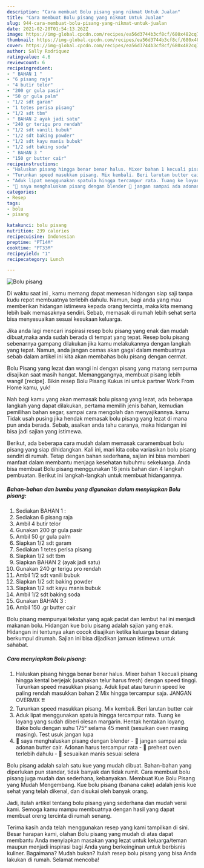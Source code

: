 ```yaml
---
description: "Cara membuat Bolu pisang yang nikmat Untuk Jualan"
title: "Cara membuat Bolu pisang yang nikmat Untuk Jualan"
slug: 944-cara-membuat-bolu-pisang-yang-nikmat-untuk-jualan
date: 2021-02-20T01:54:13.262Z
image: https://img-global.cpcdn.com/recipes/ea56d3744b3cf8cf/680x482cq70/bolu-pisang-foto-resep-utama.jpg
thumbnail: https://img-global.cpcdn.com/recipes/ea56d3744b3cf8cf/680x482cq70/bolu-pisang-foto-resep-utama.jpg
cover: https://img-global.cpcdn.com/recipes/ea56d3744b3cf8cf/680x482cq70/bolu-pisang-foto-resep-utama.jpg
author: Sally Rodriquez
ratingvalue: 4.6
reviewcount: 6
recipeingredient:
- " BAHAN 1 "
- "6 pisang raja"
- "4 butir telor"
- "200 gr gula pasir"
- "50 gr gula palm"
- "1/2 sdt garam"
- "1 tetes perisa pisang"
- "1/2 sdt tbm"
- " BAHAN 2 ayak jadi satu"
- "240 gr terigu pro rendah"
- "1/2 sdt vanili bubuk"
- "1/2 sdt baking powder"
- "1/2 sdt kayu manis bubuk"
- "1/2 sdt baking soda"
- " BAHAN 3 "
- "150 gr butter cair"
recipeinstructions:
- "Haluskan pisang hingga benar benar halus. Mixer bahan 1 kecuali pisang hingga kental berjejak (usahakan telur harus fresh) dengan speed tinggi. Turunkan speed masukkan pisang. Aduk lipat atau turunin speed ke paling rendah masukkan bahan 2 Mix hingga tercampur saja. JANGAN OVERMIX ❗❗"
- "Turunkan speed masukkan pisang. Mix kembali. Beri larutan butter cair"
- "Aduk lipat menggunakan spatula hingga tercampur rata. Tuang ke loyang yang sudah diberi olesan margarin. Hentak hentakan loyang. Bake bolu dengan suhu 175° selama 45 menit (sesuikan oven masing masing). Test usuk jangan lupa"
- "🔺️ saya menghaluskan pisang dengan blender 🔺️ jangan sampai ada adonan butter cair. Adonan harus tercampur rata  🔺️ preheat oven terlebih dahulu 🔺️ sesuaikan manis sesuai selera"
categories:
- Resep
tags:
- bolu
- pisang

katakunci: bolu pisang 
nutrition: 239 calories
recipecuisine: Indonesian
preptime: "PT14M"
cooktime: "PT33M"
recipeyield: "1"
recipecategory: Lunch

---
```



![Bolu pisang](https://img-global.cpcdn.com/recipes/ea56d3744b3cf8cf/680x482cq70/bolu-pisang-foto-resep-utama.jpg)

Di waktu  saat ini , kamu memang dapat memesan hidangan siap saji tanpa kudu repot membuatnya terlebih dahulu. Namun, bagi anda yang mau memberikan hidangan istimewa kepada orang tercinta, maka kita memang lebih baik memasaknya sendiri. Sebab, memasak di rumah lebih sehat serta bisa menyesuaikan sesuai kesukaan keluarga.

Jika anda lagi mencari inspirasi resep bolu pisang yang enak dan mudah dibuat,maka anda sudah berada di tempat yang tepat. Resep bolu pisang  sebenarnya gampang dilakukan jika kamu melakukannya dengan langkah yang tepat. Namun, anda jangan cemas akan gagal dalam membuatnya 
sebab dalam artikel ini kita akan membahas bolu pisang dengan cermat.  

Bolu Pisang yang lezat dan wangi ini dengan pisang yang matang sempurna disajikan saat masih hangat. Memanggangnya, membuat pisang lebih wangi! [recipe]. Bikin resep Bolu Pisang Kukus ini untuk partner Work From Home kamu, yuk!

Nah bagi kamu yang akan memasak bolu pisang yang lezat, ada beberapa langkah yang dapat dilakukan, pertama memilih jenis bahan, kemudian pemilihan bahan segar, sampai cara mengolah dan menyajikannya. kamu Tidak usah pusing jika hendak memasak bolu pisang yang lezat di mana pun anda berada. Sebab, asalkan anda  tahu caranya, maka hidangan ini bisa jadi sajian yang istimewa.

Berikut, ada beberapa cara mudah dalam memasak caramembuat bolu pisang yang siap dihidangkan. Kali ini, mari kita coba variasikan bolu pisang sendiri di rumah. Tetap dengan bahan sederhana, sajian ini bisa memberi manfaat dalam membantu menjaga kesehatan tubuhmu sekeluarga. Anda bisa membuat Bolu pisang menggunakan 16 jenis bahan dan 4 langkah pembuatan. Berikut ini langkah-langkah untuk membuat hidangannya.

<!--inarticleads1-->

##### Bahan-bahan dan bumbu yang digunakan dalam menyiapkan Bolu pisang:

1. Sediakan  BAHAN 1 :
1. Sediakan 6 pisang raja
1. Ambil 4 butir telor
1. Gunakan 200 gr gula pasir
1. Ambil 50 gr gula palm
1. Siapkan 1/2 sdt garam
1. Sediakan 1 tetes perisa pisang
1. Siapkan 1/2 sdt tbm
1. Siapkan  BAHAN 2 (ayak jadi satu)
1. Gunakan 240 gr terigu pro rendah
1. Ambil 1/2 sdt vanili bubuk
1. Siapkan 1/2 sdt baking powder
1. Siapkan 1/2 sdt kayu manis bubuk
1. Ambil 1/2 sdt baking soda
1. Gunakan  BAHAN 3 :
1. Ambil 150 .gr butter cair


Bolu pisang mempunyai tekstur yang agak padat dan lembut hal ini menjadi makanan bolu. Hidangan kue bolu pisang adalah sajian yang enak. Hidangan ini tentunya akan cocok disajikan ketika keluarga besar datang berkumpul dirumah. Sajian ini bisa dijadikan jamuan istimewa untuk sahabat. 

<!--inarticleads2-->

##### Cara menyiapkan Bolu pisang:

1. Haluskan pisang hingga benar benar halus. Mixer bahan 1 kecuali pisang hingga kental berjejak (usahakan telur harus fresh) dengan speed tinggi. Turunkan speed masukkan pisang. Aduk lipat atau turunin speed ke paling rendah masukkan bahan 2 Mix hingga tercampur saja. JANGAN OVERMIX ❗❗
1. Turunkan speed masukkan pisang. Mix kembali. Beri larutan butter cair
1. Aduk lipat menggunakan spatula hingga tercampur rata. Tuang ke loyang yang sudah diberi olesan margarin. Hentak hentakan loyang. Bake bolu dengan suhu 175° selama 45 menit (sesuikan oven masing masing). Test usuk jangan lupa
1. 🔺️ saya menghaluskan pisang dengan blender - 🔺️ jangan sampai ada adonan butter cair. Adonan harus tercampur rata  - 🔺️ preheat oven terlebih dahulu - 🔺️ sesuaikan manis sesuai selera


Bolu pisang adalah salah satu kue yang mudah dibuat. Bahan-bahan yang diperlukan pun standar, tidak banyak dan tidak rumit. Cara membuat bolu pisang juga mudah dan sederhana, kebanyakan. Membuat Kue Bolu Pisang yang Mudah Mengembang. Kue bolu pisang (banana cake) adalah jenis kue sehat yang telah dikenal, dan disukai oleh banyak orang. 

Jadi, itulah artikel tentang  bolu pisang  yang sederhana dan mudah versi kami. Semoga kamu mampu membuatnya dengan hasil yang dapat membuat oreng tercinta di rumah senang. 

Terima kasih anda telah menggunakan resep yang kami tampilkan di sini. Besar harapan kami, olahan  Bolu pisang yang mudah di atas dapat membantu Anda menyiapkan masakan yang lezat untuk keluarga/teman maupun menjadi inspirasi bagi Anda yang berkeinginan untuk berbisnis kuliner. Bagaimana? Mudah bukan? Itulah resep bolu pisang yang bisa Anda lakukan di rumah. Selamat mencoba!

